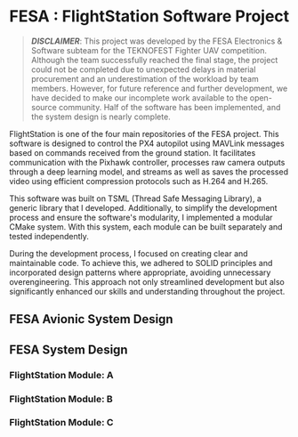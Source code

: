 # FESA : FlightStation Software Project

> ***DISCLAIMER***: This project was developed by the FESA Electronics & Software subteam for the TEKNOFEST Fighter UAV competition. Although the team successfully
reached the final stage, the project could not be completed due to unexpected delays in material procurement and an underestimation of the workload by team members.
However, for future reference and further development, we have decided to make our incomplete work available to the open-source community. Half of the software has been implemented,
and the system design is nearly complete.

  FlightStation is one of the four main repositories of the FESA project. This software is designed to control the PX4 autopilot using MAVLink messages based on commands received 
from the ground station. It facilitates communication with the Pixhawk controller, processes raw camera outputs through a deep learning model, and streams as well as saves the 
processed video using efficient compression protocols such as H.264 and H.265.

  This software was built on TSML (Thread Safe Messaging Library), a generic library that I developed. Additionally, to simplify the development process and ensure the software's modularity, 
I implemented a modular CMake system. With this system, each module can be built separately and tested independently.

  During the development process, I focused on creating clear and maintainable code. To achieve this, we adhered to SOLID principles and incorporated design patterns where appropriate, 
avoiding unnecessary overengineering. This approach not only streamlined development but also significantly enhanced our skills and understanding throughout the project.

## FESA Avionic System Design
## FESA System Design
### FlightStation Module: A
### FlightStation Module: B
### FlightStation Module: C
